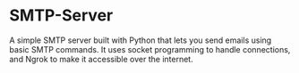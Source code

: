 # SMTP-Server
A simple SMTP server built with Python that lets you send emails using basic SMTP commands. It uses socket programming to handle connections, and Ngrok to make it accessible over the internet.
